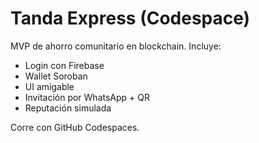 # Tanda Express (Codespace)

MVP de ahorro comunitario en blockchain. Incluye:
- Login con Firebase
- Wallet Soroban
- UI amigable
- Invitación por WhatsApp + QR
- Reputación simulada

Corre con GitHub Codespaces.